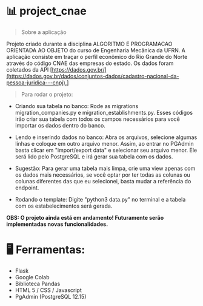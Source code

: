 # 📊 project_cnae

> Sobre a aplicação 

Projeto criado durante a disciplina ALGORITMO E PROGRAMACAO ORIENTADA AO OBJETO do curso de Engenharia Mecânica da UFRN. A aplicação consiste em traçar o perfil econômico do Rio Grande do Norte através do código CNAE das empresas do estado. Os dados foram coletados da API [https://dados.gov.br/](https://dados.gov.br/dados/conjuntos-dados/cadastro-nacional-da-pessoa-juridica---cnpj).]

> Para rodar o projeto:

- Criando sua tabela no banco: Rode as migrations migration_companies.py e migration_establishments.py. Esses códigos irão criar sua tabela com todos os campos necessários para você importar os dados dentro do banco.

- Lendo e inserindo dados no banco: Abra os arquivos, selecione algumas linhas e coloque em outro arquivo menor. Assim, ao entrar no PGAdmin basta clicar em "import/export data" e selecionar seu arquivo menor. Ele será lido pelo PostgreSQL e irá gerar sua tabela com os dados.

- Sugestão: Para gerar uma tabela mais limpa, crie uma view apenas com os dados mais necessários, se você optar por ter todas as colunas ou colunas diferentes das que eu selecionei, basta mudar a referência do endpoint.

- Rodando o template: Digite "python3 data.py" no terminal e a tabela com os estabelecimentos será gerada.

**OBS: O projeto ainda está em andamento! Futuramente serão implementadas novas funcionalidades.**

# 🖥 Ferramentas:

- Flask
- Google Colab
- Biblioteca Pandas
- HTML 5 / CSS / Javascript
- PgAdmin (PostgreSQL 12.15)

